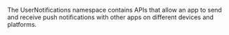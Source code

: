 The UserNotifications namespace contains APIs that allow an app to send and receive push notifications with other apps on different devices and platforms.